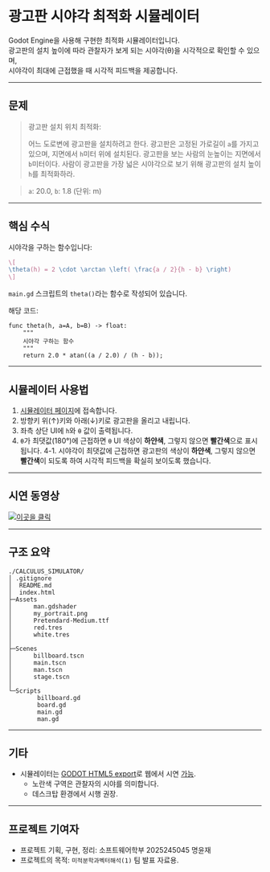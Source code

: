 # 광고판 시야각 최적화 시뮬레이터
Godot Engine을 사용해 구현한 최적화 시뮬레이터입니다.  
광고판의 설치 높이에 따라 관찰자가 보게 되는 시야각(θ)을 시각적으로 확인할 수 있으며,  
시야각이 최대에 근접했을 때 시각적 피드백을 제공합니다.
___
## 문제
> 광고판 설치 위치 최적화:
> 
> 어느 도로변에 광고판을 설치하려고 한다. 광고판은 고정된 가로길이 `a`를 가지고 있으며,
> 지면에서 `h`미터 위에 설치된다. 광고판을 보는 사람의 눈높이는 지면에서 `b`미터이다.
> 사람이 광고판을 가장 넓은 시야각으로 보기 위해 광고판의 설치 높이 `h`를 최적화하라.

> `a`: 20.0, `b`: 1.8 (단위: m)
___
## 핵심 수식
시야각을 구하는 함수입니다:
```LaTeX
\[
\theta(h) = 2 \cdot \arctan \left( \frac{a / 2}{h - b} \right)
\]
```
`main.gd` 스크립트의 `theta()`라는 함수로 작성되어 있습니다.

해당 코드:
```gdscript
func theta(h, a=A, b=B) -> float:
	"""
	시야각 구하는 함수
	"""
	return 2.0 * atan((a / 2.0) / (h - b));
```
___
## 시뮬레이터 사용법
1. [시뮬레이터 페이지](https://resistance-r.github.io/Calculus-Simulator/)에 접속합니다.
2. 방향키 위(↑)키와 아래(↓)키로 광고판을 올리고 내립니다.
3. 좌측 상단 UI에 `h`와 `θ` 값이 출력됩니다.
4. `θ`가 최댓값(180°)에 근접하면 `θ` UI 색상이 **하얀색**, 그렇지 않으면 **빨간색**으로 표시됩니다.
    4-1. 시야각이 최댓값에 근접하면 광고판의 색상이 **하얀색**, 그렇지 않으면 **빨간색**이 되도록 하여 시각적 피드백을 확실히 보이도록 했습니다.
___
## 시연 동영상
[![이곳을 클릭](https://img.youtube.com/vi/5_-nC0_L-JM/0.jpg)](https://youtu.be/5_-nC0_L-JM)
___
## 구조 요약
```shell
./CALCULUS_SIMULATOR/
│ .gitignore  
│  README.md
│  index.html
├─Assets
│      man.gdshader
│      my_portrait.png
│      Pretendard-Medium.ttf
│      red.tres
│      white.tres
│
├─Scenes
│      billboard.tscn
│      main.tscn
│      man.tscn
│      stage.tscn
│
└─Scripts
        billboard.gd
        board.gd
        main.gd
        man.gd
```
___
## 기타
- 시뮬레이터는 [GODOT HTML5 export](https://docs.godotengine.org/en/latest/tutorials/export/exporting_for_web.html)로 웹에서 시연 [가능](https://resistance-r.github.io/Calculus-Simulator/).
    - 노란색 구역은 관찰자의 시야를 의미합니다.
    - 데스크탑 환경에서 시행 권장.
___
## 프로젝트 기여자
- 프로젝트 기획, 구현, 정리: 소프트웨어학부 2025245045 명윤재
- 프로젝트의 목적: `미적분학과벡터해석(1)` 팀 발표 자료용.
